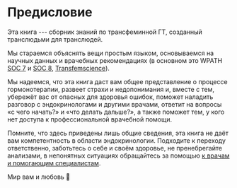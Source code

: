# Предисловие

Эта книга --- сборник знаний по трансфеминной ГТ,
созданный транслюдьми для транслюдей.

Мы стараемся объяснять вещи простым языком,
основываемся на научных данных и врачебных рекомендациях
(в основном это WPATH [SOC 7] и [SOC 8], [Transfemscience]).

Мы надеемся, что эта книга даст вам общее представление о процессе гормонотерапии,
развеет страхи и недопонимания и, вместе с тем, убережёт вас от опасных для здоровья ошибок,
поможет наладить разговор с эндокринологами и другими врачами,
ответит на вопросы «с чего начать?» и «что делать дальше?»,
а также поможет тем, у кого нет доступа к профессиональной врачебной помощи.

Помните, что здесь приведены лишь общие сведения,
эта книга не даёт вам компетентность в области эндокринологии.
Подходите к переходу ответственно,
заботьтесь о себе и своём здоровье,
не пренебрегайте анализами,
в непонятных ситуациях обращайтесь за помощью
[к врачам и помогающим специалистам](endocrynology/risks/shit-happened.md).

Мир вам и любовь 💜

[SOC 7]: https://www.wpath.org/publications/soc
[SOC 8]: https://www.wpath.org/soc8
[Transfemscience]: https://transfemscience.org/

<!--

----

{{ #include incl/authors.md }}

-->
